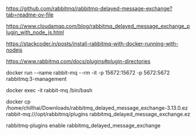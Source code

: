 https://github.com/rabbitmq/rabbitmq-delayed-message-exchange?tab=readme-ov-file

https://www.cloudamqp.com/blog/rabbitmq_delayed_message_exchange_plugin_with_node_js.html

https://stackcoder.in/posts/install-rabbitmq-with-docker-running-with-nodejs

https://www.rabbitmq.com/docs/plugins#plugin-directories

docker run --name rabbit-mq --rm -it -p 15672:15672 -p 5672:5672 rabbitmq:3-management

docker exec -it rabbit-mq /bin/bash

docker cp /home/chillhai/Downloads/rabbitmq_delayed_message_exchange-3.13.0.ez rabbit-mq:///opt/rabbitmq/plugins rabbitmq_delayed_message_exchange.ez

rabbitmq-plugins enable rabbitmq_delayed_message_exchange





